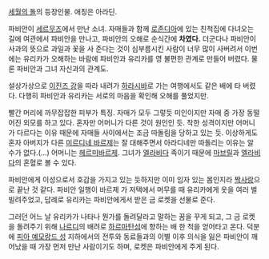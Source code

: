 [세월의 돌](%EC%84%B8%EC%9B%94%EC%9D%98%20%EB%8F%8C.md)의 등장인물. 애칭은 아라딘.

파비안이 [세르무즈](%EC%84%B8%EB%A5%B4%EB%AC%B4%EC%A6%88.md)에서 만난 소녀. 자매들과 함께
[로존디아](%EB%A1%9C%EC%A1%B4%EB%94%94%EC%95%84.md)에 있는 친척집에 다녀오는 길에 여관에서 파비안을
만나고, 파비안의 오해로 순식간에 **차였다.** 더군다나 파비안이 사과의 뜻으로 과일과 꽃을 사 준다는 것이 심부름시킨 사람이 너무 많이
사버려서 이번에는 유리카가 오해하는 바람에 파비안과 유리카를 영 불편한 관계로 만들어 버렸다. 물론 파비안과 그녀 자신과의 관계도.

설상가상으로 [이진즈 강](%EC%9D%B4%EC%A7%84%EC%A6%88%20%EA%B0%95.md)을 따라 내려가
[하라시바](%ED%95%98%EB%9D%BC%EC%8B%9C%EB%B0%94.md)로 가는 여행에서도 같은 배에 타 버렸다. 다행히
파비안과 유리카는 서로의 마음을 확인해 오해를 풀었지만.

빨간 머리에 까무잡잡한 피부가 특징. 자매가 모두 그렇듯 미인이지만 자매 중 가장 동떨어진 외모를 하고 있다. 혼자만 어머니가 다른 것이
원인인 듯. 착한 성격이지만 어머니가 다르다는 이유 때문에 자매들 사이에서는 조금 따돌림을 당하고 있는 듯. 이상하게도 혼자 아버지가 다른
[미르디네 바르제](%EB%AF%B8%EB%A5%B4%EB%94%94%EB%84%A4%20%EB%B0%94%EB%A5%B4%EC%A0%9C.md)는 잘 대해주면서 아라디네만 따돌리는 이유는 알 수가 없다.(...) 어머니는 [헤르미바르제](%ED%97%A4%EB%A5%B4%EB%AF%B8%20%EB%B0%94%EB%A5%B4%EC%A0%9C.md). 그녀가
[엘라비다](%EC%97%98%EB%9D%BC%EB%B9%84%EB%8B%A4.md) 족이기 때문에
[마브릴](%EB%A7%88%EB%B8%8C%EB%A6%B4.md)과
[엘라비다](%EC%97%98%EB%9D%BC%EB%B9%84%EB%8B%A4.md)의 혼혈로 볼 수 있다.

파비안에게 이성으로서 호감을 가지고 있는 듯하지만 이미 임자 있는 몸인지라
[짝사랑](%EC%A7%9D%EC%82%AC%EB%9E%91.md)으로 끝난 것 같다. 파비안 일행이 바르제 가 저택에서 머무를 때
유리카에게 옷을 여러 벌 빌려주었고, 답례로 유리카는 파비안에게서 받은 금 로켓을 선물로 준다.

그러던 어느 날 유리카가 나타나 뭔가를 돌려달라고 말하는 꿈을 꾸게 되고, 그 금 로켓을 돌려주기 위해
[나르디](%EB%82%98%EB%A5%B4%EB%94%94.md)의 배려로 [하르마탄섬](%ED%95%98%EB%A5%B4%EB%A7%88%ED%83%84%20%EC%84%AC.md)에 향하는 배 한 척을 얻어타고
온다. 덕분에 [피아 예모랑드 성](%ED%94%BC%EC%95%84%20%EC%98%88%EB%AA%A8%EB%9E%91%EB%93%9C%20%EC%84%B1.md) 지하에서의 전투와 동료들과의 이별 이후 의식을 잃은 파비안이 깨어났을 때 가장 먼저 만난 사람이기도 하며,
로켓은 파비안에게 주게 된다.

